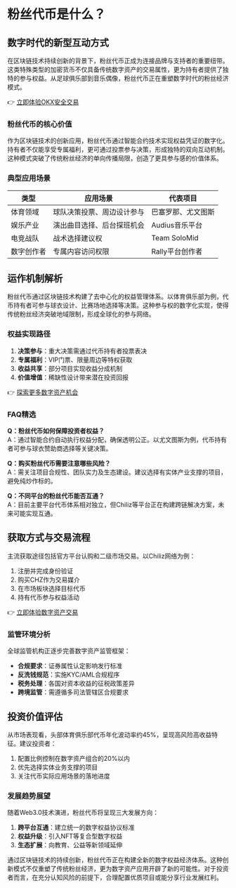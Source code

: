 # 粉丝代币是什么？

## 数字时代的新型互动方式
在区块链技术持续创新的背景下，粉丝代币正成为连接品牌与支持者的重要纽带。这类特殊类型的加密货币不仅具备传统数字资产的交易属性，更为持有者提供了独特的参与权益。从足球俱乐部到音乐偶像，粉丝代币正在重塑数字时代的粉丝经济模式。

👉 [立即体验OKX安全交易](https://bit.ly/okx_welcome)

### 粉丝代币的核心价值
作为区块链技术的创新应用，粉丝代币通过智能合约技术实现权益凭证的数字化。持有者不仅能享受专属福利，更可通过投票参与决策，形成独特的双向互动机制。这种模式突破了传统粉丝经济的单向传播局限，创造了更具参与感的价值体系。

### 典型应用场景
| 类型 | 应用场景 | 代表项目 |
|------|----------|----------|
| 体育领域 | 球队决策投票、周边设计参与 | 巴塞罗那、尤文图斯 |
| 娱乐产业 | 演出曲目选择、后台探班机会 | Audius音乐平台 |
| 电竞战队 | 战术选择建议权 | Team SoloMid |
| 数字创作者 | 专属内容访问权限 | Rally平台创作者 |

## 运作机制解析
粉丝代币通过区块链技术构建了去中心化的权益管理体系。以体育俱乐部为例，代币持有者可参与球衣设计、比赛场地选择等决策。这种参与权的数字化实现，使得传统粉丝经济突破地域限制，形成全球化的参与网络。

### 权益实现路径
1. **决策参与**：重大决策需通过代币持有者投票表决
2. **专属福利**：VIP门票、限量周边等特权获取
3. **收益共享**：部分项目实现收益分成机制
4. **价值增值**：稀缺性设计带来潜在投资回报

👉 [探索更多数字资产机会](https://bit.ly/okx_welcome)

### FAQ精选
**Q：粉丝代币如何保障投资者权益？**  
A：通过智能合约自动执行权益分配，确保透明公正。以尤文图斯为例，代币持有者可参与球衣赞助商选择等关键决策。

**Q：购买粉丝代币需要注意哪些风险？**  
A：需关注项目合规性、团队实力及生态建设。建议选择有实体产业支撑的项目，避免纯炒作标的。

**Q：不同平台的粉丝代币能否互通？**  
A：目前主要平台代币体系相对独立，但Chiliz等平台正在构建跨链解决方案，未来可能实现互通。

## 获取方式与交易流程
主流获取途径包括官方平台认购和二级市场交易。以Chiliz网络为例：
1. 注册并完成身份验证
2. 购买CHZ作为交易媒介
3. 在市场板块选择目标代币
4. 持有代币参与权益活动

👉 [立即体验数字资产交易](https://bit.ly/okx_welcome)

### 监管环境分析
全球监管机构正逐步完善数字资产监管框架：
- **合规要求**：证券属性认定影响发行标准
- **反洗钱规范**：实施KYC/AML合规程序
- **税务处理**：各国对资本收益的征税政策差异
- **跨境监管**：需遵循多司法管辖区合规要求

## 投资价值评估
从市场表现看，头部体育俱乐部代币年化波动率约45%，呈现高风险高收益特征。建议投资者：
1. 配置比例控制在数字资产组合的20%以内
2. 优先选择实体业务支撑的项目
3. 关注代币实际应用场景的落地进度

### 发展趋势展望
随着Web3.0技术演进，粉丝代币将呈现三大发展方向：
1. **跨平台互通**：建立统一的数字权益协议标准
2. **权益升级**：引入NFT等复合型数字权益
3. **生态扩展**：向教育、公益等新领域延伸

通过区块链技术的持续创新，粉丝代币正在构建全新的数字权益经济体系。这种创新模式不仅重塑了传统粉丝经济，更为数字资产应用开辟了新的可能性。对于投资者而言，在充分认知风险的前提下，合理配置优质项目或能分享行业发展红利。